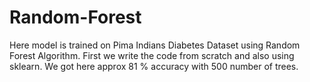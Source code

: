 # Random-Forest
Here model is trained on Pima Indians Diabetes Dataset using Random Forest Algorithm. First we write the code from scratch 
and also using  sklearn. We got here approx 81 % accuracy with 500 number of trees.
